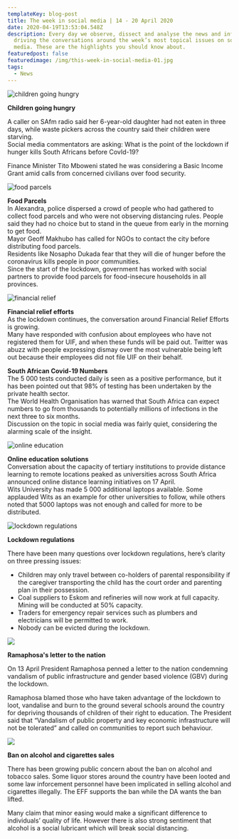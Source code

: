 ```yaml
---
templateKey: blog-post
title: The week in social media | 14 - 20 April 2020
date: 2020-04-19T13:53:04.548Z
description: Every day we observe, dissect and analyse the news and information
  driving the conversations around the week’s most topical issues on social
  media. These are the highlights you should know about.
featuredpost: false
featuredimage: /img/this-week-in-social-media-01.jpg
tags:
  - News
---
```

![children going hungry](/img/child-hunger.png "children going hungry")

**Children going hungry**

A caller on SAfm radio said her 6-year-old daughter had not eaten in three days, while waste pickers across the country said their children were starving.\
Social media commentators are asking: What is the point of the lockdown if hunger kills South Africans before CovId-19?

Finance Minister Tito Mboweni stated he was considering a Basic Income Grant amid calls from concerned civilians over food security.

![food parcels](/img/food-parcels.png "food parcels")

**Food Parcels**\
In Alexandra, police dispersed a crowd of people who had gathered to collect food parcels and who were not observing distancing rules. People said they had no choice but to stand in the queue from early in the morning to get food.\
Mayor Geoff Makhubo has called for NGOs to contact the city before distributing food parcels.\
Residents like Nosapho Dukada fear that they will die of hunger before the coronavirus kills people in poor communities.\
Since the start of the lockdown, government has worked with social partners to provide food parcels for food-insecure households in all provinces.

![financial relief](/img/financial-relief.png "financial relief")

**Financial relief efforts**\
As the lockdown continues, the conversation around Financial Relief Efforts is growing.\
Many have responded with confusion about employees who have not registered them for UIF, and when these funds will be paid out. Twitter was abuzz with people expressing dismay over the most vulnerable being left out because their employees did not file UIF on their behalf.

**South African Covid-19 Numbers**\
The 5 000 tests conducted daily is seen as a positive performance, but it has been pointed out that 98% of testing has been undertaken by the private health sector.\
The World Health Organisation has warned that South Africa can expect numbers to go from thousands to potentially millions of infections in the next three to six months.\
Discussion on the topic in social media was fairly quiet, considering the alarming scale of the insight.

![online education](/img/online-schoolong.png "online education")

**Online education solutions**\
Conversation about the capacity of tertiary institutions to provide distance learning to remote locations peaked as universities across South Africa announced online distance learning initiatives on 17 April.\
Wits University has made 5 000 additional laptops available. Some applauded Wits as an example for other universities to follow, while others noted that 5000 laptops was not enough and called for more to be distributed.

![lockdown regulations](/img/lockdown.png "lockdown regulations")

**Lockdown regulations**

There have been many questions over lockdown regulations, here’s clarity on three pressing issues:

* Children may only travel between co-holders of parental responsibility if the caregiver transporting the child has the court order and parenting plan in their possession.
* Coal suppliers to Eskom and refineries will now work at full capacity. Mining will be conducted at 50% capacity.
* Traders for emergency repair services such as plumbers and electricians will be permitted to work.
* Nobody can be evicted during the lockdown.

![](/img/president-letter.png)

**Ramaphosa's letter to the nation**

On 13 April President Ramaphosa penned a letter to the nation condemning vandalism of public infrastructure and gender based violence (GBV) during the lockdown.

Ramaphosa blamed those who have taken advantage of the lockdown to loot, vandalise and burn to the ground several schools around the country for depriving thousands of children of their right to education. The President said that “Vandalism of public property and key economic infrastructure will not be tolerated” and called on communities to report such behaviour.

![](/img/alcoho-ban.png)

**Ban on alcohol and cigarettes sales**

There has been growing public concern about the ban on alcohol and tobacco sales. Some liquor stores around the country have been looted and some law inforcement personnel have been implicated in selling alcohol and cigarettes illegally. The EFF supports the ban while the DA wants the ban lifted.

Many claim that minor easing would make a significant difference to individuals’ quality of life. However there is also strong sentiment that alcohol is a social lubricant which will break social distancing.